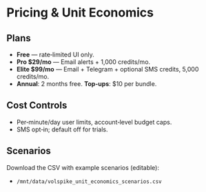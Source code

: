 # Pricing & Unit Economics

## Plans
- **Free** — rate‑limited UI only.
- **Pro $29/mo** — Email alerts + 1,000 credits/mo.
- **Elite $99/mo** — Email + Telegram + optional SMS credits, 5,000 credits/mo.
- **Annual**: 2 months free. **Top‑ups**: $10 per bundle.

## Cost Controls
- Per‑minute/day user limits, account‑level budget caps.
- SMS opt‑in; default off for trials.

## Scenarios
Download the CSV with example scenarios (editable):
- `/mnt/data/volspike_unit_economics_scenarios.csv`
